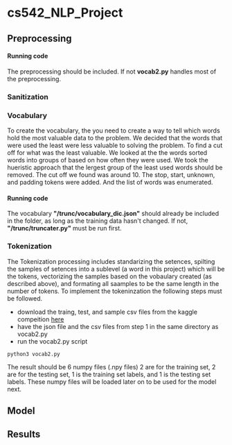 # cs542_NLP_Project

## Preprocessing
  #### Running code 
  The preprocessing should be included. If not **vocab2.py** handles most of the preprocessing.


### Sanitization

### Vocabulary
To create the vocabulary, the you need to create a way to tell which words hold the most valuable data to the problem. We decided that the words that were used the least were less valuable to solving the problem. To find a cut off for what was the least valuable. We looked at the the words sorted words into groups of based on how often they were used. We took the hueristic approach that the lergest group of the least used words should be removed. The cut off we found was around 10. The stop, start, unknown, and padding tokens were added. And the list of words was enumerated.
#### Running code 
The vocabulary **"/trunc/vocabulary_dic.json"** should already be included in the folder, as long as the training data hasn't changed. If not, **"/trunc/truncater.py"** must be run first.

### Tokenization
The Tokenization processing includes standarizing the setences, spilting the samples of setences into a sublevel (a word in this project) which will be the tokens, vectorizing the samples based on the vobaulary created (as described above), and formating all saamples to be the same length in the number of tokens. To implement the tokeninzation the following steps must be followed.
* download the traing, test, and sample csv files from the kaggle compeition [here](https://www.kaggle.com/c/contradictory-my-dear-watson/data)
* have the json file and the csv files from step 1 in the same directory as vocab2.py
* run the vocab2.py script
```
python3 vocab2.py
```
The result should be 6 numpy files (.npy files) 2 are for the training set, 2 are for the testing set, 1 is the training set labels, and 1 is the testing set labels. These numpy files will be loaded later on to be used for the model next.
## Model

## Results


